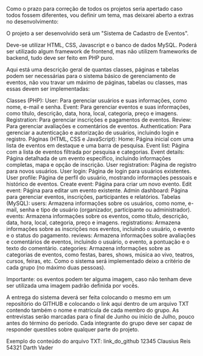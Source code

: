 Como o prazo para correção de todos os projetos seria apertado caso todos fossem diferentes, vou definir um tema, mas deixarei aberto a extras no desenvolvimento:

O projeto a ser desenvolvido será um "Sistema de Cadastro de Eventos".

Deve-se utilizar HTML, CSS, Javascript e o banco de dados MySQL. Poderá ser utilizado algum framework de frontend, mas não utilizem frameworks de backend, tudo deve ser feito em PHP puro.

Aqui está uma descrição geral de quantas classes, páginas e tabelas podem ser necessárias para o sistema básico de gerenciamento de eventos, não vou travar um máximo de páginas, tabelas ou classes, mas essas devem ser implementadas:

Classes (PHP):
User: Para gerenciar usuários e suas informações, como nome, e-mail e senha.
Event: Para gerenciar eventos e suas informações, como título, descrição, data, hora, local, categoria, preço e imagens.
Registration: Para gerenciar inscrições e pagamentos de eventos.
Review: Para gerenciar avaliações e comentários de eventos.
Authentication: Para gerenciar a autenticação e autorização de usuários, incluindo login e registro.
Páginas (HTML, CSS e JavaScript):
Home: Página inicial com uma lista de eventos em destaque e uma barra de pesquisa.
Event list: Página com a lista de eventos filtrada por pesquisa e categorias.
Event details: Página detalhada de um evento específico, incluindo informações completas, mapa e opção de inscrição.
User registration: Página de registro para novos usuários.
User login: Página de login para usuários existentes.
User profile: Página de perfil do usuário, mostrando informações pessoais e histórico de eventos.
Create event: Página para criar um novo evento.
Edit event: Página para editar um evento existente.
Admin dashboard: Página para gerenciar eventos, inscrições, participantes e relatórios.
Tabelas (MySQL):
users: Armazena informações sobre os usuários, como nome, e-mail, senha e tipo de usuário (organizador, participante ou administrador).
events: Armazena informações sobre os eventos, como título, descrição, data, hora, local, categoria, preço e imagens.
registrations: Armazena informações sobre as inscrições nos eventos, incluindo o usuário, o evento e o status do pagamento.
reviews: Armazena informações sobre avaliações e comentários de eventos, incluindo o usuário, o evento, a pontuação e o texto do comentário.
categories: Armazena informações sobre as categorias de eventos, como festas, bares, shows, música ao vivo, teatros, cursos, feiras, etc.
Como o sistema será implementado deixo a critério de cada grupo (no máximo duas pessoas).

Importante: os eventos podem ter alguma imagem, caso não tenham deve ser utilizada uma imagem padrão definida por vocês.

A entrega do sistema deverá ser feita colocando o mesmo em um repositório do GITHUB e colocando o link aqui dentro de um arquivo TXT contendo também o nome e matrícula de cada membro do grupo. As entrevistas serão marcadas para o final de Junho ou início de Julho, pouco antes do término do período. Cada integrante do grupo deve ser capaz de responder questões sobre qualquer parte do projeto.

Exemplo do conteúdo do arquivo TXT:
link_do_github
12345 Clausius Reis
54321 Darth Vader
